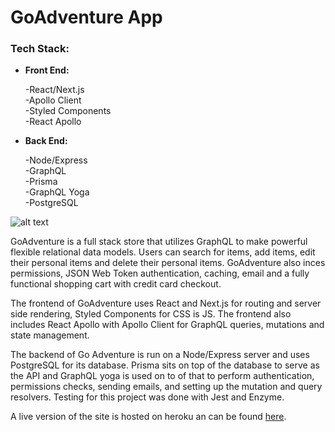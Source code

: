 # GoAdventure App
### Tech Stack:
* **Front End:**
   
   -React/Next.js  
   -Apollo Client  
   -Styled Components  
   -React Apollo  
   
* **Back End:**
   
   -Node/Express  
   -GraphQL  
   -Prisma  
   -GraphQL Yoga  
   -PostgreSQL
   
![alt text][screenshot]

[screenshot]: https://i.imgur.com/hb8EMA5.png

GoAdventure is a full stack store that utilizes GraphQL to make powerful flexible relational data models. Users can search for items, add items, edit their personal items and delete their personal items. GoAdventure also inces permissions, JSON Web Token authentication, caching, email and a fully functional shopping cart with credit card checkout.

The frontend of GoAdventure uses React and Next.js for routing and server side rendering, Styled Components for CSS is JS. The frontend also includes React Apollo with Apollo Client for GraphQL queries, mutations and state management.

The backend of Go Adventure is run on a Node/Express server and uses PostgreSQL for its database. Prisma sits on top of the database to serve as the API and GraphQL yoga is used on to of that to perform authentication, permissions checks, sending emails, and setting up the mutation and query resolvers. Testing for this project was done with Jest and Enzyme.

A live version of the site is hosted on heroku an can be found [here](https://goadventure-next-prod.herokuapp.com/).
